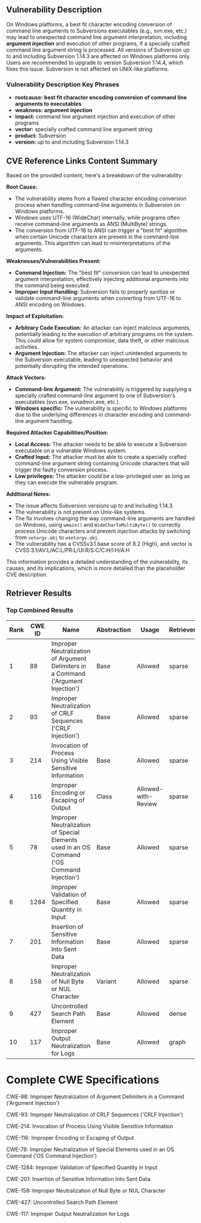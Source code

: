 ## Vulnerability Description
On Windows platforms, a best fit character encoding conversion of command line arguments to Subversions executables (e.g., svn.exe, etc.) may lead to unexpected command line argument interpretation, including **argument injection** and execution of other programs, if a specially crafted command line argument string is processed. All versions of Subversion up to and including Subversion 1.14.3 are affected on Windows platforms only. Users are recommended to upgrade to version Subversion 1.14.4, which fixes this issue. Subversion is not affected on UNIX-like platforms.

### Vulnerability Description Key Phrases
- **rootcause:** **best fit character encoding conversion of command line arguments to executables**
- **weakness:** **argument injection**
- **impact:** command line argument injection and execution of other programs
- **vector:** specially crafted command line argument string
- **product:** Subversion
- **version:** up to and including Subversion 1.14.3

## CVE Reference Links Content Summary
Based on the provided content, here's a breakdown of the vulnerability:

**Root Cause:**

*   The vulnerability stems from a flawed character encoding conversion process when handling command-line arguments in Subversion on Windows platforms.
*   Windows uses UTF-16 (WideChar) internally, while programs often receive command-line arguments as ANSI (MultiByte) strings.
*   The conversion from UTF-16 to ANSI can trigger a "best fit" algorithm when certain Unicode characters are present in the command-line arguments. This algorithm can lead to misinterpretations of the arguments.

**Weaknesses/Vulnerabilities Present:**

*   **Command Injection:** The "best fit" conversion can lead to unexpected argument interpretation, effectively injecting additional arguments into the command being executed.
*   **Improper Input Handling:** Subversion fails to properly sanitize or validate command-line arguments when converting from UTF-16 to ANSI encoding on Windows.

**Impact of Exploitation:**

*   **Arbitrary Code Execution:** An attacker can inject malicious arguments, potentially leading to the execution of arbitrary programs on the system. This could allow for system compromise, data theft, or other malicious activities.
*   **Argument Injection:** The attacker can inject unintended arguments to the Subversion executable, leading to unexpected behavior and potentially disrupting the intended operations.

**Attack Vectors:**

*   **Command-line Argument:** The vulnerability is triggered by supplying a specially crafted command-line argument to one of Subversion's executables (svn.exe, svnadmin.exe, etc.).
*   **Windows specific:** The vulnerability is specific to Windows platforms due to the underlying differences in character encoding and command-line argument handling.

**Required Attacker Capabilities/Position:**

*   **Local Access:** The attacker needs to be able to execute a Subversion executable on a vulnerable Windows system.
*   **Crafted Input:** The attacker must be able to create a specially crafted command-line argument string containing Unicode characters that will trigger the faulty conversion process.
*   **Low privileges:** The attacker could be a low-privileged user as long as they can execute the vulnerable program.

**Additional Notes:**

*   The issue affects Subversion versions up to and including 1.14.3.
*   The vulnerability is not present on Unix-like systems.
*   The fix involves changing the way command-line arguments are handled on Windows, using `wmain()` and `WideCharToMultiByte()` to correctly process Unicode characters and prevent injection attacks by switching from `setargv.obj` to `wsetargv.obj`.
*   The vulnerability has a CVSSv3.1 base score of 8.2 (High), and vector is CVSS:3.1/AV:L/AC:L/PR:L/UI:R/S:C/C:H/I:H/A:H

This information provides a detailed understanding of the vulnerability, its causes, and its implications, which is more detailed than the placeholder CVE description.

## Retriever Results

### Top Combined Results

| Rank | CWE ID | Name | Abstraction | Usage  | Retrievers | Individual Scores |
|------|--------|------|-------------|-------|------------|-------------------|
| 1 | 88 | Improper Neutralization of Argument Delimiters in a Command ('Argument Injection') | Base | Allowed | sparse | 0.621 |
| 2 | 93 | Improper Neutralization of CRLF Sequences ('CRLF Injection') | Base | Allowed | sparse | 0.544 |
| 3 | 214 | Invocation of Process Using Visible Sensitive Information | Base | Allowed | sparse | 0.489 |
| 4 | 116 | Improper Encoding or Escaping of Output | Class | Allowed-with-Review | sparse | 0.484 |
| 5 | 78 | Improper Neutralization of Special Elements used in an OS Command ('OS Command Injection') | Base | Allowed | sparse | 0.474 |
| 6 | 1284 | Improper Validation of Specified Quantity in Input | Base | Allowed | sparse | 0.467 |
| 7 | 201 | Insertion of Sensitive Information Into Sent Data | Base | Allowed | sparse | 0.467 |
| 8 | 158 | Improper Neutralization of Null Byte or NUL Character | Variant | Allowed | sparse | 0.455 |
| 9 | 427 | Uncontrolled Search Path Element | Base | Allowed | dense | 0.431 |
| 10 | 117 | Improper Output Neutralization for Logs | Base | Allowed | graph | 0.003 |



# Complete CWE Specifications

CWE-88: Improper Neutralization of Argument Delimiters in a Command ('Argument Injection')

CWE-93: Improper Neutralization of CRLF Sequences ('CRLF Injection')

CWE-214: Invocation of Process Using Visible Sensitive Information

CWE-116: Improper Encoding or Escaping of Output

CWE-78: Improper Neutralization of Special Elements used in an OS Command ('OS Command Injection')

CWE-1284: Improper Validation of Specified Quantity in Input

CWE-201: Insertion of Sensitive Information Into Sent Data

CWE-158: Improper Neutralization of Null Byte or NUL Character

CWE-427: Uncontrolled Search Path Element

CWE-117: Improper Output Neutralization for Logs
